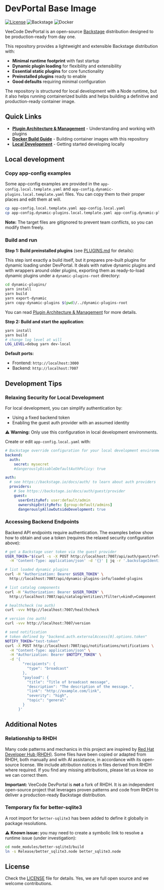 # DevPortal Base Image

[![License](https://img.shields.io/badge/License-Apache_2.0-blue.svg)](https://opensource.org/licenses/Apache-2.0)
![Backstage](https://img.shields.io/badge/Backstage-Latest-9BF0E1?logo=backstage)
![Docker](https://img.shields.io/badge/docker-TBD-blue?logo=docker)

VeeCode DevPortal is an open-source [Backstage](https://backstage.io) distribution designed to be production-ready from day one.

This repository provides a lightweight and extensible Backstage distribution with:

- **Minimal runtime footprint** with fast startup
- **Dynamic plugin loading** for flexibility and extensibility
- **Essential static plugins** for core functionality
- **Preinstalled plugins** ready to enable
- **Good defaults** requiring minimal configuration

The repository is structured for local development with a Node runtime, but it also helps running containerized builds and helps building a definitive and production-ready container image.

## Quick Links

- **[Plugin Architecture & Management](PLUGINS.md)** - Understanding and working with plugins
- **[Docker Build Guide](docker/README.md)** - Building container images with this repository
- **[Local Development](#local-development)** - Getting started developing locally

## Local development

### Copy app-config examples

Some app-config examples are provided in the `app-config.local.template.yaml` and `app-config.dynamic-plugins.local.template.yaml` files. You can copy them to their proper places and edit them at will.

```sh
cp app-config.local.template.yaml app-config.local.yaml
cp app-config.dynamic-plugins.local.template.yaml app-config.dynamic-plugins.local.yaml
```

**Note:** The target files are gitignored to prevent team conflicts, so you can modify them freely.

### Build and run

**Step 1: Build preinstalled plugins** (see [PLUGINS.md](PLUGINS.md) for details):

This step isnt exactly a build itself, but it prepares pre-built plugins for dynamic loading under DevPortal. It deals with native dynamic plugins and with wrappers around older plugins, exporting them as ready-to-load dynamic plugins under a `dynamic-plugins-root` directory:

```sh
cd dynamic-plugins/
yarn install
yarn build
yarn export-dynamic
yarn copy-dynamic-plugins $(pwd)/../dynamic-plugins-root
```

You can read [Plugin Architecture & Management](PLUGINS.md) for more details.

**Step 2: Build and start the application**:

```sh
yarn install
yarn build
# change log level at will
LOG_LEVEL=debug yarn dev-local
```

**Default ports:**

- Frontend: `http://localhost:3000`
- Backend: `http://localhost:7007`

## Development Tips

### Relaxing Security for Local Development

For local development, you can simplify authentication by:

- Using a fixed backend token
- Enabling the guest auth provider with an assumed identity

⚠️ **Warning:** Only use this configuration in local development environments.

Create or edit `app-config.local.yaml` with:

```yaml
# Backstage override configuration for your local development environment
backend:
  auth:
    secret: mysecret
    #dangerouslyDisableDefaultAuthPolicy: true

auth:
  # see https://backstage.io/docs/auth/ to learn about auth providers
  providers:
    # See https://backstage.io/docs/auth/guest/provider
    guest:
      userEntityRef: user:default/admin
      ownershipEntityRefs: [group:default/admins]
      dangerouslyAllowOutsideDevelopment: true
```

### Accessing Backend Endpoints

Backend API endpoints require authentication. The examples below show how to obtain and use a token (requires the relaxed security configuration above):

```sh
# get a Backstage user token via the guest provider
USER_TOKEN="$(curl -s -X POST http://localhost:7007/api/auth/guest/refresh \
  -H 'Content-Type: application/json' -d '{}' | jq -r '.backstageIdentity.token')"

# list loaded dynamic plugins
curl -H "Authorization: Bearer $USER_TOKEN" \
  http://localhost:7007/api/dynamic-plugins-info/loaded-plugins

# list catalog components
curl -H "Authorization: Bearer $USER_TOKEN" \
  http://localhost:7007/api/catalog/entities\?filter\=kind\=Component

# healthcheck (no auth)
curl -vvv http://localhost:7007/healthcheck

# version (no auth)
curl -vvv http://localhost:7007/version

# send notification
# token defined by "backend.auth.externalAccess[0].options.token"
NOTIFY_TOKEN="test-token"
curl -X POST http://localhost:7007/api/notifications/notifications \
  -H "Content-Type: application/json" \
  -H "Authorization: Bearer $NOTIFY_TOKEN" \
  -d '{
        "recipients": {
          "type": "broadcast"
        },
        "payload": {
          "title": "Title of broadcast message",
          "description": "The description of the message.",
          "link": "http://example.com/link",
          "severity": "high",
          "topic": "general"
        }
      }'
```

## Additional Notes

### Relationship to RHDH

Many code patterns and mechanics in this project are inspired by [Red Hat Developer Hub (RHDH)](https://github.com/redhat-developer/rhdh). Some files have been copied or adapted from RHDH, both manually and with AI assistance, in accordance with its open-source license. We include attribution notices in files derived from RHDH where required. If you find any missing attributions, please let us know so we can correct them.

**Important:** VeeCode DevPortal is **not** a fork of RHDH. It is an independent open-source project that leverages proven patterns and code from RHDH to deliver a production-ready Backstage distribution.

### Temporary fix for better-sqlite3

A root import for `better-sqlite3` has been added to define it globally in package resolutions.

⚠️ **Known issue:** you may need to create a symbolic link to resolve a runtime issue (under investigation):

```sh
cd node_modules/better-sqlite3/build
ln -s Release/better_sqlite3.node better_sqlite3.node
```

## License

Check the [LICENSE](LICENSE) file for details. Yes, we are full open source and we welcome contributions.
